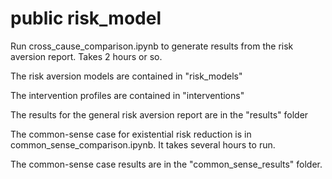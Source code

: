 # public risk_model
Run cross_cause_comparison.ipynb to generate results from the risk aversion report. Takes 2 hours or so. 

The risk aversion models are contained in "risk_models"

The intervention profiles are contained in "interventions"

The results for the general risk aversion report are in the "results" folder

The common-sense case for existential risk reduction is in common_sense_comparison.ipynb. It takes several hours to run. 

The common-sense case results are in the "common_sense_results" folder. 
